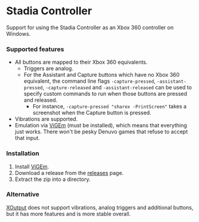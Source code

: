 # Stadia Controller

Support for using the Stadia Controller as an Xbox 360 controller
on Windows.

### Supported features
- All buttons are mapped to their Xbox 360 equivalents.
  - Triggers are analog.
  - For the Assistant and Capture buttons which have no Xbox 360 equivalent,
    the command line flags `-capture-pressed`, `-assistant-pressed`, `-capture-released` and
    `-assistant-released` can be used to specify custom commands to run when those
    buttons are pressed and released.
    - For instance, `-capture-pressed "sharex -PrintScreen"` takes a screenshot when the Capture
      button is pressed.
- Vibrations are supported.
- Emulation via [ViGEm](https://github.com/ViGEm/Home) (must be installed), which means that
  everything just works. There won't be pesky Denuvo games that refuse to accept that input.

### Installation
1. Install [ViGEm](https://github.com/ViGEm/Home).
2. Download a release from the [releases]() page.
3. Extract the zip into a directory.

### Alternative
[XOutput](https://github.com/csutorasa/XOutput) does not support vibrations,
analog triggers and additional buttons, but it has more features and is more stable overall.
